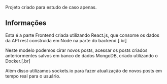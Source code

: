 Projeto criado para estudo de caso apenas.

## Informações

Esta é a parte Frontend criada utilizando React.js, que consome os dados da API rest construida em Node na parte do backend.[.br]

Neste modelo podemos cirar novos posts, acessar os posts criados anteriormentes salvos em banco de dados MongoDB, criado utilizando o Docker.[.br]

Além disso utilizamos sockets.io para fazer atualização de novos posts em tempo real para o usuário.